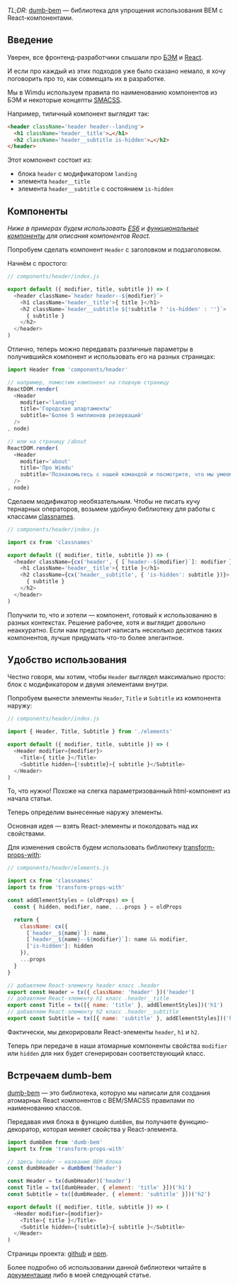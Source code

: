 *TL;DR*: [dumb-bem][1] — библиотека для упрощения использования BEM с React-компонентами.

## Введение

Уверен, все фронтенд-разработчики слышали про [БЭМ][2] и [React][3].

И если про каждый из этих подходов уже было сказано немало, я хочу поговорить про то, как совмещать их в разработке.

Мы в Wimdu используем правила по наименованию компонентов из БЭМ и некоторые концепты [SMACSS][10].

Например, типичный компонент выглядит так:
```html
<header className='header header--landing'>
  <h1 className='header__title'>…</h1>
  <h2 className='header__subtitle is-hidden'>…</h2>
</header>
```

Этот компонент состоит из:

* блока `header` с модификатором `landing`
* элемента `header__title`
* элемента `header__subtitle` с состоянием `is-hidden`


## Компоненты

*Ниже в примерах будем использовать [ES6][4] и [функциональные компоненты][5] для описания компонентов React.*

Попробуем сделать компонент `Header` с заголовком и подзаголовком.

Начнём с простого:

```js
// components/header/index.js

export default ({ modifier, title, subtitle }) => (
  <header className=`header header--${modifier}`>
    <h1 className='header__title'>{ title }</h1>
    <h2 className=`header__subtitle ${!subtitle ? 'is-hidden' : ''}`>
      { subtitle }
    </h2>
  </header>
)
```

Отлично, теперь можно передавать различные параметры в получившийся компонент и использовать его на разных страницах:

```js
import Header from 'components/header'

// например, поместим компонент на главную страницу
ReactDOM.render(
  <Header
    modifier='landing'
    title='Городские апартаменты'
    subtitle='Более 5 миллионов резерваций'
  />
, node)

// или на страницу /about
ReactDOM.render(
  <Header
    modifier='about'
    title='Про Wimdu'
    subtitle='Познакомьтесь с нашей командой и посмотрите, что мы умеем'
  />
, node)
```

Сделаем модификатор необязательным. Чтобы не писать кучу тернарных операторов, возьмем удобную библиотеку для работы с классами [classnames][6].

```js
// components/header/index.js

import cx from 'classnames'

export default ({ modifier, title, subtitle }) => (
  <header className={cx('header', { [`header--${modifier}`]: modifier })}>
    <h1 className='header__title'>{ title }</h1>
    <h2 className={cx('header__subtitle', { 'is-hidden': subtitle })}>
      { subtitle }
    </h2>
  </header>
)
```

Получили то, что и хотели — компонент, готовый к использованию в разных контекстах. Решение рабочее, хотя и выглядит довольно неаккуратно.
Если нам предстоит написать несколько десятков таких компонентов, лучше придумать что-то более элегантное.


## Удобство использования

Честно говоря, мы хотим, чтобы `Header` выглядел максимально просто: блок с модификатором и двумя элементами внутри.

Попробуем вынести элементы `Header`, `Title` и `Subtitle` из компонента наружу:

```js
// components/header/index.js

import { Header, Title, Subtitle } from './elements'

export default ({ modifier, title, subtitle }) => (
  <Header modifier={modifier}>
    <Title>{ title }</Title>
    <Subtitle hidden={!subtitle}>{ subtitle }</Subtitle>
  </Header>
)
```

То, что нужно! Похоже на слегка параметризованный html-компонент из начала статьи.

Теперь определим вынесенные наружу элементы.

Основная идея — взять React-элементы и поколдовать над их свойствами.

Для изменения свойств будем использовать библиотеку [transform-props-with][7]:

```js
// components/header/elements.js

import cx from 'classnames'
import tx from 'transform-props-with'

const addElementStyles = (oldProps) => {
  const { hidden, modifier, name, ...props } = oldProps

  return {
    className: cx({
      [`header__${name}`]: name,
      [`header__${name}--${modifier}`]: name && modifier,
      ['is-hidden']: hidden
    }),
    ...props
  }
}

// добавляем React-элементу header класс .header
export const Header = tx({ className: 'header' })('header')
// добавляем React-элементу h1 класс .header__title
export const Title = tx([{ name: 'title' }, addElementStyles])('h1')
// добавляем React-элементу h2 класс .header__subtitle
export const Subtitle = tx([{ name: 'subtitle' }, addElementStyles])('h2')
```

Фактически, мы декорировали React-элементы `header`, `h1` и `h2`.

Теперь при передаче в наши атомарные компоненты свойства `modifier` или `hidden` для них будет сгенерирован соответствующий класс.


## Встречаем dumb-bem

[dumb-bem][1] — это библиотека, которую мы написали для создания атомарных React компонентов с BEM/SMACSS правилами по наименованию классов.

Передавая имя блока в фyнкцию `dumbBem`, вы получаете функцию-декоратор, которая меняет свойства у React-элемента.

```js
import dumbBem from 'dumb-bem'
import tx from 'transform-props-with'

// здесь header — название BEM блока
const dumbHeader = dumbBem('header')

const Header = tx(dumbHeader)('header')
const Title = tx([dumbHeader, { element: 'title' }])('h1')
const Subtitle = tx([dumbHeader, { element: 'subtitle' }])('h2')

export default ({ modifier, title, subtitle }) => (
  <Header modifier={modifier}>
    <Title>{ title }</Title>
    <Subtitle hidden={!subtitle}>{ subtitle }</Subtitle>
  </Header>
)
```

Страницы проекта: [github][1] и [npm][8].

Более подробно об использовании данной библиотеки читайте в [документации][9] либо в моей следующей статье.

 [1]: https://github.com/agudulin/dumb-bem
 [2]: http://getbem.com/
 [3]: https://facebook.github.io/react/
 [4]: https://github.com/lukehoban/es6features#readme
 [5]: https://facebook.github.io/react/docs/reusable-components.html#stateless-functions
 [6]: https://www.npmjs.com/package/classnames
 [7]: https://github.com/robinpokorny/transform-props-with
 [8]: https://www.npmjs.com/package/dumb-bem
 [9]: https://github.com/agudulin/dumb-bem/blob/master/README.md
 [10]: https://smacss.com/
